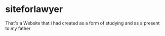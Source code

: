 # siteforlawyer
That's a Website that i had created as a form of studying and as a present to my father
